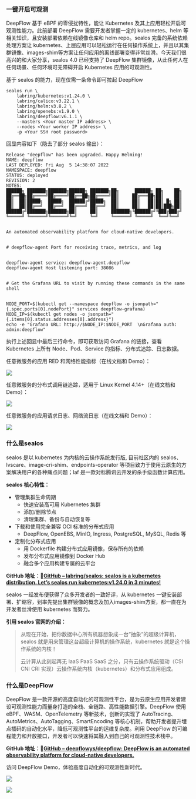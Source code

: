 ### 一键开启可观测

DeepFlow 基于 eBPF 的零侵扰特性，能让 Kubernetes 及其上应用轻松开启可观测性能力。此前部署 DeepFlow 需要开发者掌握一定的 kubernetes、helm 等相关知识，且安装部署依赖在线镜像仓库和 helm repo。sealos 完备的系统依赖处理方案让 kubernetes、上层应用可以轻松运行在任何操作系统上，并且以其集群镜像、images-shim等方案让任何应用的离线部署变得非常丝滑。今天我们很高兴的和大家分享，sealos 4.0 已经支持了 DeepFlow 集群镜像，从此任何人在任何场景、任何环境可无障碍开启 Kubernetes 应用的可观测性。

基于 sealos 的能力，现在仅需一条命令即可拉起 DeepFlow

```
sealos run \
    labring/kubernetes:v1.24.0 \
    labring/calico:v3.22.1 \
    labring/helm:v3.8.2 \
    labring/openebs:v1.9.0 \
    labring/deepflow:v6.1.1 \
    --masters <Your master IP address> \
    --nodes <Your worker IP address> \
    -p <Your SSH root password>
```

回显内容如下（隐去了部分 sealos 输出）：

```
Release "deepflow" has been upgraded. Happy Helming!
NAME: deepflow
LAST DEPLOYED: Fri Aug  5 14:38:07 2022
NAMESPACE: deepflow
STATUS: deployed
REVISION: 2
NOTES:
██████╗ ███████╗███████╗██████╗ ███████╗██╗      ██████╗ ██╗    ██╗
██╔══██╗██╔════╝██╔════╝██╔══██╗██╔════╝██║     ██╔═══██╗██║    ██║
██║  ██║█████╗  █████╗  ██████╔╝█████╗  ██║     ██║   ██║██║ █╗ ██║
██║  ██║██╔══╝  ██╔══╝  ██╔═══╝ ██╔══╝  ██║     ██║   ██║██║███╗██║
██████╔╝███████╗███████╗██║     ██║     ███████╗╚██████╔╝╚███╔███╔╝
╚═════╝ ╚══════╝╚══════╝╚═╝     ╚═╝     ╚══════╝ ╚═════╝  ╚══╝╚══╝


An automated observability platform for cloud-native developers.


# deepflow-agent Port for receiving trace, metrics, and log


deepflow-agent service: deepflow-agent.deepflow
deepflow-agent Host listening port: 38086


# Get the Grafana URL to visit by running these commands in the same shell


NODE_PORT=$(kubectl get --namespace deepflow -o jsonpath="{.spec.ports[0].nodePort}" services deepflow-grafana)
NODE_IP=$(kubectl get nodes -o jsonpath="{.items[0].status.addresses[0].address}")
echo -e "Grafana URL: http://$NODE_IP:$NODE_PORT  \nGrafana auth: admin:deepflow"
```

执行上述回显中最后三行命令，即可获取访问 Grafana 的链接，查看 Kubernetes 上所有 Node、Pod、Service 的指标、分布式追踪、日志数据。

任意微服务的应用 RED 和网络性能指标（在线文档和 Demo）：

![](https://p6.toutiaoimg.com/img/tos-cn-i-qvj2lq49k0/270586d97cc2494a8fc11685586fd7a3~tplv-tt-shrink:640:0.jpg)

任意微服务的分布式调用链追踪，适用于 Linux Kernel 4.14+（在线文档和 Demo）：

![](https://p26.toutiaoimg.com/img/tos-cn-i-qvj2lq49k0/e6e08a827fc047c8a4d442d24ac37748~tplv-tt-shrink:640:0.jpg)

任意微服务的应用请求日志、网络流日志（在线文档和 Demo）：

![](https://p6.toutiaoimg.com/img/tos-cn-i-qvj2lq49k0/64abc8f0f2ba451fbf8f1cffa3b13cdf~tplv-tt-shrink:640:0.jpg)

### 什么是sealos

sealos 是以 kubernetes 为内核的云操作系统发行版, 目前社区内的 sealos、lvscare、image-cri-shim、endpoints-operator 等项目致力于使用云原生的方案解决用户的各种痛点问题；laf 是一款对标腾讯云开发的杀手级函数计算应用。

**sealos 核心特性：**

-   管理集群生命周期
    -   快速安装高可用 Kubernetes 集群
    -   添加/删除节点
    -   清理集群、备份与自动恢复等
-   下载和使用完全兼容 OCI 标准的分布式应用
    -   DeepFlow, OpenEBS, MinIO, Ingress, PostgreSQL, MySQL, Redis 等
-   定制化分布式应用
    -   用 Dockerfile 构建分布式应用镜像，保存所有的依赖
    -   发布分布式应用镜像到 Docker Hub
    -   融合多个应用构建专属的云平台

**GitHub 地址：🔗[GitHub – labring/sealos: sealos is a kubernetes distribution. Let’s sealos run kubernetes:v1.24.0 in 3 minutes!](https://github.com/labring/sealos)**  

sealos 一经发布便获得了众多开发者的一致好评，从 kubernetes 一键安装部署、扩缩容，到率先提出集群镜像的概念及加入images-shim方案，都一直在为开发者丝滑使用 kubernetes 而努力。

**引用 sealos 官网的介绍：**

> 从现在开始，把你数据中心所有机器想象成一台”抽象”的超级计算机，sealos 就是用来管理这台超级计算机的操作系统，kubernetes 就是这个操作系统的内核！
> 
> 云计算从此刻起再无 IaaS PaaS SaaS 之分，只有云操作系统驱动（CSI CNI CRI 实现）云操作系统内核（kubernetes）和分布式应用组成。

### 什么是DeepFlow

DeepFlow 是一款开源的高度自动化的可观测性平台，是为云原生应用开发者建设可观测性能力而量身打造的全栈、全链路、高性能数据引擎。DeepFlow 使用 eBPF、WASM、OpenTelemetry 等新技术，创新的实现了 AutoTracing、AutoMetrics、AutoTagging、SmartEncoding 等核心机制，帮助开发者提升埋点插码的自动化水平，降低可观测性平台的运维复杂度。利用 DeepFlow 的可编程能力和开放接口，开发者可以快速将其融入到自己的可观测性技术栈中。

**GitHub 地址：🔗[GitHub – deepflowys/deepflow: DeepFlow is an automated observability platform for cloud-native developers.](https://github.com/deepflowys/deepflow)**  

访问 DeepFlow Demo，体验高度自动化的可观测性新时代。

![](https://p3.toutiaoimg.com/img/tos-cn-i-qvj2lq49k0/e78070beb6434008a8098a80e76c4f48~tplv-tt-shrink:640:0.jpg)

![](https://p9.toutiaoimg.com/img/tos-cn-i-qvj2lq49k0/c639882032a34e21a954bfe750bc47a8~tplv-tt-shrink:640:0.jpg)